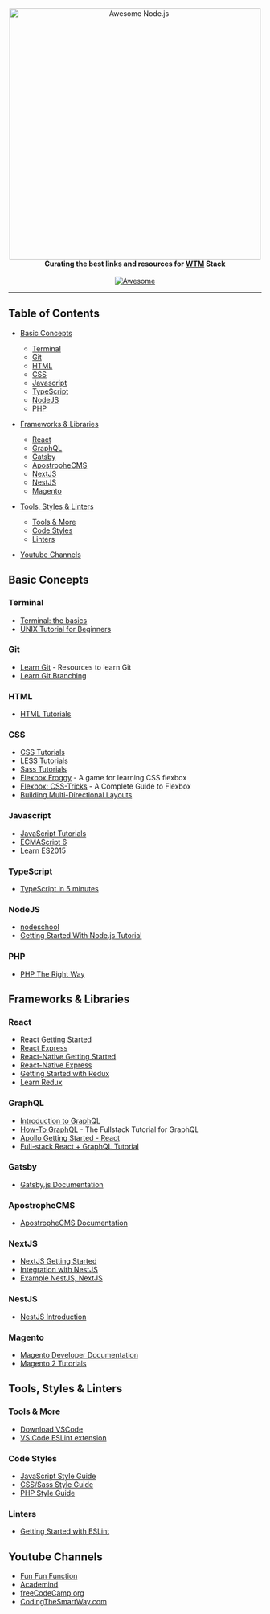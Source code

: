<div align="center">
	<div>
		<img width="500" src="media/logo.svg" alt="Awesome Node.js">
	</div>
  <b>Curating the best links and resources for <a href="https://wethemakers.dev">WTM</a> Stack</b>
  <br>
  <br>
  <a href="https://awesome.re">
    <img src="https://awesome.re/badge-flat.svg" alt="Awesome">
  </a>
  <br>
  <hr>
</div>

## Table of Contents

-   [Basic Concepts](#basic-concepts)

    -   [Terminal](#terminal)
    -   [Git](#git)
    -   [HTML](#html)
    -   [CSS](#css)
    -   [Javascript](#javascript)
    -   [TypeScript](#typescript)
    -   [NodeJS](#nodejs)
    -   [PHP](#php)

-   [Frameworks & Libraries](#frameworks--libraries)

    -   [React](#react)
    -   [GraphQL](#graphql)
    -   [Gatsby](#gatsby)
    -   [ApostropheCMS](#apostrophecms)
    -   [NextJS](#nextjs)
    -   [NestJS](#nestjs)
    -   [Magento](#magento)

-   [Tools, Styles & Linters](#tools-styles--linters)

    -   [Tools & More](#tools--more)
    -   [Code Styles](#code-styles)
    -   [Linters](#linters)

-   [Youtube Channels](#youtube-channels)

## Basic Concepts

### Terminal

-   [Terminal: the basics](https://www.cs.virginia.edu/diochnos/tips/terminal/basics.html)
-   [UNIX Tutorial for Beginners](http://www.ee.surrey.ac.uk/Teaching/Unix/)

### Git

-   [Learn Git](https://try.github.io/) - Resources to learn Git
-   [Learn Git Branching](https://learngitbranching.js.org/)

### HTML

-   [HTML Tutorials](https://htmldog.com/guides/html/)

### CSS

-   [CSS Tutorials](https://htmldog.com/guides/css/)
-   [LESS Tutorials](https://www.tutorialspoint.com/less/index.htm)
-   [Sass Tutorials](https://www.tutorialspoint.com/sass/index.htm)
-   [Flexbox Froggy](http://flexboxfroggy.com/) - A game for learning CSS flexbox
-   [Flexbox: CSS-Tricks](https://css-tricks.com/snippets/css/a-guide-to-flexbox/) - A Complete Guide to Flexbox
-   [Building Multi-Directional Layouts](https://css-tricks.com/building-multi-directional-layouts/)

### Javascript

-   [JavaScript Tutorials](https://htmldog.com/guides/javascript/)
-   [ECMAScript 6](https://github.com/lukehoban/es6features#readme)
-   [Learn ES2015](https://babeljs.io/docs/en/learn/)

### TypeScript

-   [TypeScript in 5 minutes](https://www.typescriptlang.org/docs/handbook/typescript-in-5-minutes.html)

### NodeJS

-   [nodeschool](https://nodeschool.io/#workshoppers)
-   [Getting Started With Node.js Tutorial](https://blog.risingstack.com/node-hero-tutorial-getting-started-with-node-js/)

### PHP

-   [PHP The Right Way](https://phptherightway.com/)

## Frameworks & Libraries

### React

-   [React Getting Started](https://reactjs.org/docs/getting-started.html)
-   [React Express](http://www.react.express/)
-   [React-Native Getting Started](https://facebook.github.io/react-native/docs/getting-started.html)
-   [React-Native Express](http://www.reactnativeexpress.com/)
-   [Getting Started with Redux](https://redux.js.org/introduction/getting-started)
-   [Learn Redux](https://medium.com/codingthesmartway-com-blog/learn-redux-introduction-to-state-management-with-react-b87bc570b12a)

### GraphQL

-   [Introduction to GraphQL](https://graphql.org/learn/)
-   [How-To GraphQL](https://www.howtographql.com/) - The Fullstack Tutorial for GraphQL
-   [Apollo Getting Started - React](https://www.apollographql.com/docs/react/get-started/)
-   [Full-stack React + GraphQL Tutorial](https://blog.apollographql.com/full-stack-react-graphql-tutorial-582ac8d24e3b)

### Gatsby

-   [Gatsby.js Documentation](https://www.gatsbyjs.org/docs/)

### ApostropheCMS

-   [ApostropheCMS Documentation](https://docs.apostrophecms.org/apostrophe/)

### NextJS

-   [NextJS Getting Started](https://nextjs.org/learn/basics/getting-started)
-   [Integration with NestJS](https://dev.to/saltyshiomix/an-introduction-of-the-integration-library-with-nestjs-and-next-js-29f1)
-   [Example NestJS, NextJS](https://github.com/kelvin-mai/nest-next-example)

### NestJS

-   [NestJS Introduction](https://docs.nestjs.com/)

### Magento

-   [Magento Developer Documentation](https://devdocs.magento.com/#/individual-contributors)
-   [Magento 2 Tutorials](https://www.magestore.com/magento-2-tutorial/)

## Tools, Styles & Linters

### Tools & More

-   [Download VSCode](https://code.visualstudio.com/Download)
-   [VS Code ESLint extension](https://marketplace.visualstudio.com/items?itemName=dbaeumer.vscode-eslint)

### Code Styles

-   [JavaScript Style Guide](https://github.com/airbnb/javascript)
-   [CSS/Sass Style Guide](https://github.com/airbnb/css)
-   [PHP Style Guide](https://github.com/DigitPaint/php-style-guide)

### Linters

-   [Getting Started with ESLint](https://eslint.org/docs/user-guide/getting-started)

## Youtube Channels

-   [Fun Fun Function](https://www.youtube.com/channel/UCO1cgjhGzsSYb1rsB4bFe4Q/playlists)
-   [Academind](https://www.youtube.com/channel/UCSJbGtTlrDami-tDGPUV9-w/playlists)
-   [freeCodeCamp.org](https://www.youtube.com/channel/UC8butISFwT-Wl7EV0hUK0BQ/playlists)
-   [CodingTheSmartWay.com](https://www.youtube.com/channel/UCLXQoK41TOcIsWtY-BgB_kQ/playlists)
